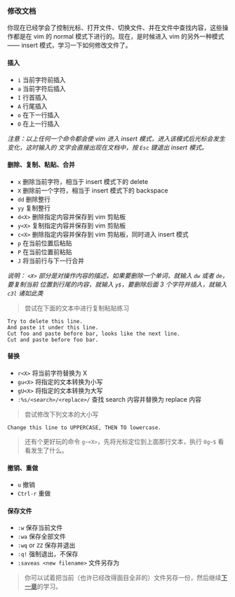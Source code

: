 ### 修改文档

你现在已经学会了控制光标、打开文件、切换文件、并在文件中查找内容，这些操作都是在 vim 的 normal
模式下进行的。现在，是时候进入 vim 的另外一种模式 —— insert 模式，学习一下如何修改文件了。

#### 插入

- `i` 当前字符前插入
- `a` 当前字符后插入
- `I` 行首插入
- `A` 行尾插入
- `o` 在下一行插入
- `O` 在上一行插入

_注意：以上任何一个命令都会使 vim 进入 insert 模式，进入该模式后光标会发生变化，这时输入的
文字会直接出现在文档中，按 `Esc` 键退出 insert 模式。_

#### 删除、复制、粘贴、合并

- `x` 删除当前字符，相当于 insert 模式下的 delete
- `X` 删除前一个字符，相当于 insert 模式下的 backspace
- `dd` 删除整行
- `yy` 复制整行
- `d<X>` 删除指定内容并保存到 vim 剪贴板
- `y<X>` 复制指定内容并保存到 vim 剪贴板
- `c<X>` 删除指定内容并保存到 vim 剪贴板，同时进入 insert 模式
- `p` 在当前位置后粘贴
- `P` 在当前位置前粘贴
- `J` 将当前行与下一行合并

_说明： `<X>` 部分是对操作内容的描述，如果要删除一个单词，就输入 `dw` 或者 `de`，要复制当前
位置到行尾的内容，就输入 `y$`，要删除后面 3 个字符并插入，就输入 `c3l` 诸如此类_

> 尝试在下面的文本中进行复制粘贴练习

```
Try to delete this line.
And paste it under this line.
Cut foo and paste before bar, looks like the next line.
Cut and paste before foo bar.
```

#### 替换

- `r<X>` 将当前字符替换为 X
- `gu<X>` 将指定的文本转换为小写
- `gU<X>` 将指定的文本转换为大写
- `:%s/<search>/<replace>/` 查找 search 内容并替换为 replace 内容

> 尝试修改下列文本的大小写

```
Change this line to UPPERCASE, THEN TO lowercase.
```

> 还有个更好玩的命令 `g~<X>`，先将光标定位到上面那行文本，执行 `0g~$` 看看发生了什么。

#### 撤销、重做

- `u` 撤销
- `Ctrl-r` 重做

#### 保存文件

- `:w` 保存当前文件
- `:wa` 保存全部文件
- `:wq` or `ZZ` 保存并退出
- `:q!` 强制退出，不保存
- `:saveas <new filename>` 文件另存为

> 你可以试着把当前（也许已经改得面目全非的）文件另存一份，然后继续[下一章](file-four.md)的学习。
